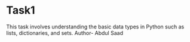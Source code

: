 # Task1
This task involves understanding the basic data  types in Python such as lists, dictionaries, and  sets.
Author- Abdul Saad
